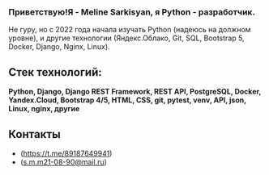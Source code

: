 ### Приветствую!Я - Meline Sarkisyan, я Python - разработчик.
Не гуру, но с 2022 года начала изучать Python (надеюсь на должном уровне),  и другие технологии (Яндекс.Облако, Git, SQL, Bootstrap 5, Docker, Django, Nginx, Linux). 

## Стек технологий:
**Python, Django, Django REST Framework, REST API, PostgreSQL, Docker, Yandex.Cloud, Bootstrap 4/5, HTML, CSS, git, pytest, venv, API, json, Linux, nginx, другие**


## Контакты
- (https://t.me/89187649941)
- (s.m.m21-08-90@mail.ru)
